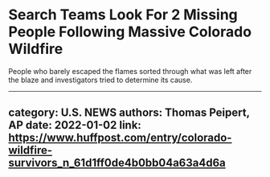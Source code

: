 # Search Teams Look For 2 Missing People Following Massive Colorado Wildfire

People who barely escaped the flames sorted through what was left after the blaze and investigators tried to determine its cause.

---
category: U.S. NEWS
authors: Thomas Peipert, AP
date: 2022-01-02
link: https://www.huffpost.com/entry/colorado-wildfire-survivors_n_61d1ff0de4b0bb04a63a4d6a
---
